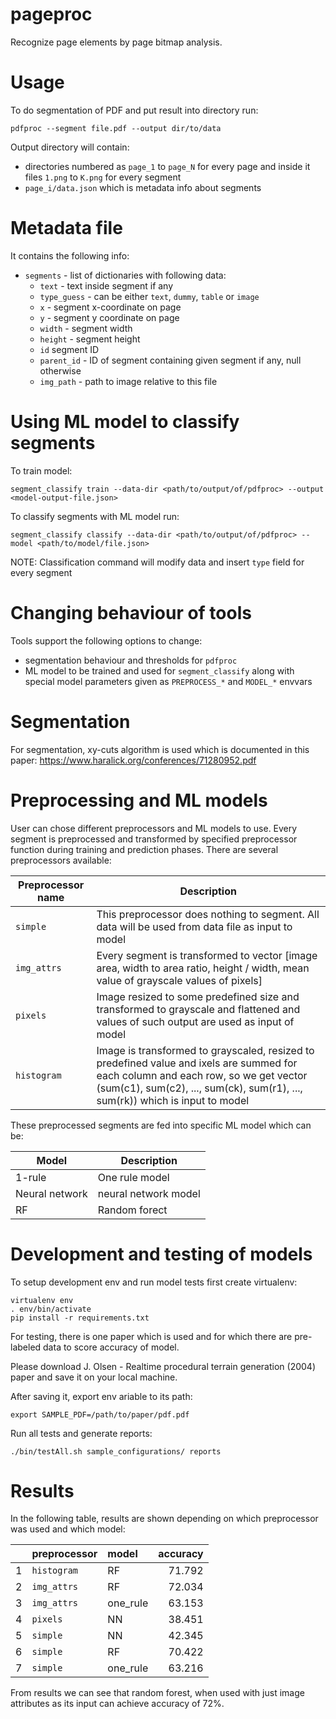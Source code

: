 # pageproc

Recognize page elements by page bitmap analysis.

# Usage 

To do segmentation of PDF and put result into directory run:

    pdfproc --segment file.pdf --output dir/to/data

Output directory will contain:

* directories numbered as `page_1` to `page_N` for every page and inside it files `1.png` to `K.png` for every segment 
* `page_i/data.json` which is metadata info about segments 
<!-- * `bib.json` containing bibliography as follows:
    * `authors` - array of names of authors 
    * `year` - year of publication
    * `field` 
    * `conference`
    * `place`
    * `email`
    * `issue` -->

# Metadata file 

It contains the following info:

* `segments` - list of dictionaries with following data:
    * `text` - text inside segment if any 
    * `type_guess` - can be either `text`, `dummy`, `table` or `image`
    * `x` - segment x-coordinate on page 
    * `y` - segment y coordinate on page 
    * `width` - segment width 
    * `height` - segment height
    * `id` segment ID
    * `parent_id` - ID of segment containing given segment if any, null otherwise
    * `img_path` - path to image relative to this file

# Using ML model to classify segments 

To train model:

    segment_classify train --data-dir <path/to/output/of/pdfproc> --output <model-output-file.json>

To classify segments with ML model run:

    segment_classify classify --data-dir <path/to/output/of/pdfproc> --model <path/to/model/file.json>

NOTE: Classification command will modify data and insert `type` field for every segment 
<!-- 
# Extracting bibliography from ML-classified data for research papers

To train model:

    bib_extract train --data-dir </path/to/directories/containing/datadirs/for/documents> --output <model.json>

To extract and add bibliography for particular documents:

    bib_extract extract --data-dir </path/to/directories/containing/datadirs/for/documents> --model <model.json> -->


# Changing behaviour of tools 

Tools support the following options to change:

* segmentation behaviour and thresholds for `pdfproc`
* ML model to be trained and used for `segment_classify` along with special model parameters given as `PREPROCESS_*` and `MODEL_*` envvars
<!-- * Model for `bib_extract` -->


# Segmentation 

For segmentation, xy-cuts algorithm is used which is documented in this paper: https://www.haralick.org/conferences/71280952.pdf

# Preprocessing and ML models 

User can chose different preprocessors and ML models to use. Every segment is preprocessed and transformed by specified 
preprocessor function during training and prediction phases. There are several preprocessors available:

| Preprocessor name | Description                                         |
|-------------------|-----------------------------------------------------|
| `simple`            | This preprocessor does nothing to segment. All data will be used from data file as input to model |
| `img_attrs`         | Every segment is transformed to vector [image area, width to area ratio, height / width, mean value of grayscale values of pixels] |
| `pixels`            | Image resized to some predefined size and transformed to grayscale and flattened and values of such output are used as input of model | 
| `histogram`         | Image is transformed to grayscaled, resized to predefined value and ixels are summed for each column and each row, so we get vector (sum(c1), sum(c2), ..., sum(ck), sum(r1), ..., sum(rk)) which is input to model |

These preprocessed segments are fed into specific ML model which can be: 

| Model | Description | 
|-------|-------------|
| 1-rule | One rule model | 
| Neural network | neural network model | 
| RF | Random forect |

# Development and testing of models 

To setup development env and run model tests first create virtualenv:

    virtualenv env
    . env/bin/activate
    pip install -r requirements.txt

For testing, there is one paper which is used and for which there are pre-labeled data to score accuracy of model. 

Please download J. Olsen - Realtime procedural terrain generation (2004) paper and save it on your local machine. 

After saving it, export env ariable to its path:

    export SAMPLE_PDF=/path/to/paper/pdf.pdf

Run all tests and generate reports:

    ./bin/testAll.sh sample_configurations/ reports

# Results 

In the following table, results are shown depending on which preprocessor was used and which model:

|    | preprocessor   | model    |   accuracy |
|---:|:---------------|:---------|-----------:|
|  1 | `histogram`      | RF       |     71.792 |
|  2 | `img_attrs`      | RF       |     72.034 |
|  3 | `img_attrs`      | one_rule |     63.153 |
|  4 | `pixels`         | NN       |     38.451 |
|  5 | `simple`         | NN       |     42.345 |
|  6 | `simple`        | RF       |     70.422 |
|  7 | `simple`         | one_rule |     63.216 |


From results we can see that random forest, when used with just image attributes as its input can achieve accuracy of 72%. 

